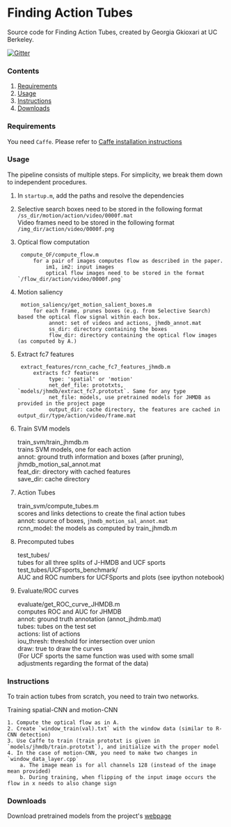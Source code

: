# Finding Action Tubes

Source code for Finding Action Tubes, created by Georgia Gkioxari at UC Berkeley.

[![Gitter](https://badges.gitter.im/gkioxari/ActionTubes.svg)](https://gitter.im/gkioxari/ActionTubes?utm_source=badge&utm_medium=badge&utm_campaign=pr-badge)

### Contents
1. [Requirements](#requirements)
2. [Usage](#usage)
3. [Instructions](#instructions)
4. [Downloads](#downloads)

### Requirements

You need `Caffe`. Please refer to [Caffe  installation instructions](http://caffe.berkeleyvision.org/installation.html)

### Usage

The pipeline consists of multiple steps. For simplicity, we break them down to independent procedures. 

1. In `startup.m`, add the paths and resolve the dependencies

2. Selective search boxes need to be stored in the following format  
		`/ss_dir/motion/action/video/0000f.mat`  
	Video frames need to be stored in the following format  
		`/img_dir/action/video/0000f.png`

3. Optical flow computation

		compute_OF/compute_flow.m  
			for a pair of images computes flow as described in the paper.  
				im1, im2: input images  
				optical flow images need to be stored in the format `/flow_dir/action/video/0000f.png`

4. Motion saliency

		motion_saliency/get_motion_salient_boxes.m  
			for each frame, prunes boxes (e.g. from Selective Search) based the optical flow signal within each box.  
				 annot: set of videos and actions, jhmdb_annot.mat  
				 ss_dir: directory containing the boxes  
				 flow_dir: directory containing the optical flow images (as computed by A.)

5. Extract fc7 features

		extract_features/rcnn_cache_fc7_features_jhmdb.m  
			extracts fc7 features  
				 type: 'spatial' or 'motion'  
				 net_def_file: prototxts, `models/jhmdb/extract_fc7.prototxt`. Same for any type  
				 net_file: models, use pretrained models for JHMDB as provided in the project page  
				 output_dir: cache directory, the features are cached in output_dir/type/action/video/frame.mat

6. Train SVM models

	train_svm/train_jhmdb.m  
		trains SVM models, one for each action  
			annot: ground truth information and boxes (after pruning), jhmdb_motion_sal_annot.mat  
			feat_dir: directory with cached features  
			save_dir: cache directory

7. Action Tubes

	train_svm/compute_tubes.m  
 		scores and links detections to create the final action tubes  
	 		annot: source of boxes, `jhmdb_motion_sal_annot.mat`  
	 		rcnn_model: the models as computed by train_jhmdb.m

8. Precomputed tubes

	test_tubes/  
		tubes for all three splits of J-HMDB and UCF sports  
	test_tubes/UCFsports_benchmark/  
		AUC and ROC numbers for UCFSports and plots (see ipython notebook)

9. Evaluate/ROC curves

	evaluate/get_ROC_curve_JHMDB.m  
		computes ROC and AUC for JHMDB  
			annot: ground truth annotation (annot_jhdmb.mat)  
			tubes: tubes on the test set  
			actions: list of actions  
			iou_thresh: threshold for intersection over union  
			draw: true to draw the curves  
	(For UCF sports the same function was used with some small adjustments regarding the format of the data)


### Instructions

To train action tubes from scratch, you need to train two networks. 

Training spatial-CNN and motion-CNN

	1. Compute the optical flow as in A.
	2. Create `window_train(val).txt` with the window data (similar to R-CNN detection)
	3. Use Caffe to train (train prototxt is given in `models/jhmdb/train.prototxt`), and initialize with the proper model
	4. In the case of motion-CNN, you need to make two changes in `window_data_layer.cpp`
		a. The image mean is for all channels 128 (instead of the image mean provided)
		b. During training, when flipping of the input image occurs the flow in x needs to also change sign


### Downloads

Download pretrained models from the project's [webpage](http://people.eecs.berkeley.edu/~gkioxari/ActionTubes/)
